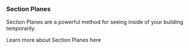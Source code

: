 ### Section Planes

Section Planes are a powerful method for seeing inside of your building temporarily.

Learn more about Section Planes here

